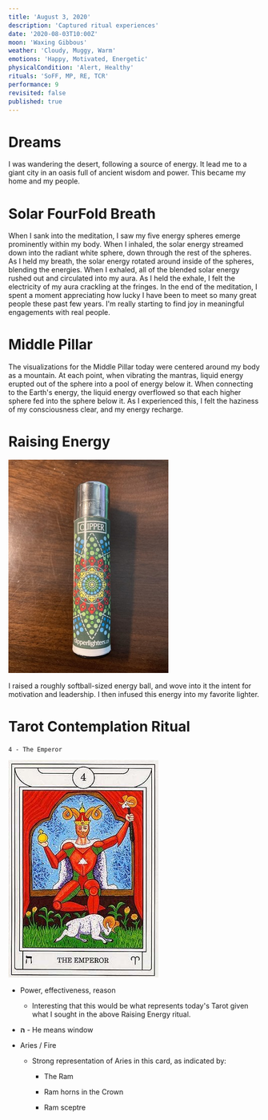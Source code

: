 ```yaml
---
title: 'August 3, 2020'
description: 'Captured ritual experiences'
date: '2020-08-03T10:00Z'
moon: 'Waxing Gibbous'
weather: 'Cloudy, Muggy, Warm'
emotions: 'Happy, Motivated, Energetic'
physicalCondition: 'Alert, Healthy'
rituals: 'SoFF, MP, RE, TCR'
performance: 9
revisited: false
published: true
---
```


# Dreams

I was wandering the desert, following a source of energy. It lead me to a giant city in an oasis full of ancient wisdom and power. This became my home and my people.

# Solar FourFold Breath

When I sank into the meditation, I saw my five energy spheres emerge prominently within my body. When I inhaled, the solar energy streamed down into the radiant white sphere, down through the rest of the spheres. As I held my breath, the solar energy rotated around inside of the spheres, blending the energies. When I exhaled, all of the blended solar energy rushed out and circulated into my aura. As I held the exhale, I felt the electricity of my aura crackling at the fringes. In the end of the meditation, I spent a moment appreciating how lucky I have been to meet so many great people these past few years. I'm really starting to find joy in meaningful engagements with real people.

# Middle Pillar

The visualizations for the Middle Pillar today were centered around my body as a mountain. At each point, when vibrating the mantras, liquid energy erupted out of the sphere into a pool of energy below it. When connecting to the Earth's energy, the liquid energy overflowed so that each higher sphere fed into the sphere below it. As I experienced this, I felt the haziness of my consciousness clear, and my energy recharge.

# Raising Energy

![clipper-mandala-3](./clipper-mandala-3.jpg)

I raised a roughly softball-sized energy ball, and wove into it the intent for motivation and leadership. I then infused this energy into my favorite lighter.

# Tarot Contemplation Ritual

`4 - The Emperor`

![the-emperor](./the-emperor.jpg)

* Power, effectiveness, reason

    * Interesting that this would be what represents today's Tarot given what I sought in the above Raising Energy ritual.

* **ﬣ** - He means window

* Aries / Fire

    * Strong representation of Aries in this card, as indicated by:
        * The Ram

        * Ram horns in the Crown
        
        * Ram sceptre